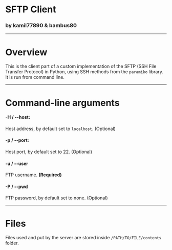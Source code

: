 # SFTP Client

### by kamil77890 & bambus80

---

# Overview

This is the client part of a custom implementation of the SFTP (SSH File Transfer Protocol) in Python, using SSH methods from the `paramiko` library. It is run from command line.

---

# Command-line arguments

#### -H / --host:

Host address, by default set to `localhost`. (Optional)

#### -p / --port:

Host port, by default set to 22. (Optional)

#### -u / --user

FTP username. **(Required)**

#### -P / --pwd

FTP password, by default set to none. (Optional)

---

# Files

Files used and put by the server are stored inside `/PATH/TO/FILE/contents` folder.
